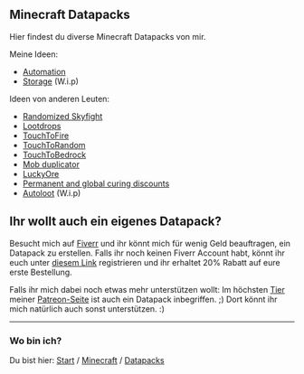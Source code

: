 ## Minecraft Datapacks

Hier findest du diverse Minecraft Datapacks von mir.

Meine Ideen:
- [Automation](/minecraft/datapacks/automation/)
- [Storage](/minecraft/datapacks/storage/) (W.i.p)

Ideen von anderen Leuten:
- [Randomized Skyfight](/minecraft/datapacks/randomizedskyfight/)
- [Lootdrops](/minecraft/datapacks/lootdrops/)
- [TouchToFire](/minecraft/datapacks/touchtofire/)
- [TouchToRandom](/minecraft/datapacks/touchtorandom/)
- [TouchToBedrock](/minecraft/datapacks/touchtobedrock/)
- [Mob duplicator](/minecraft/datapacks/mobduplicator/)
- [LuckyOre](/minecraft/datapacks/luckyore/)
- [Permanent and global curing discounts](/minecraft/datapacks/permanentcuringdiscount)
- [Autoloot](/minecraft/datapacks/autoloot/) (W.i.p)


## Ihr wollt auch ein eigenes Datapack?

Besucht mich auf [Fiverr](https://www.fiverr.com/rafaelurben/make-you-a-minecraft-datapack) und ihr könnt mich für wenig Geld beauftragen, ein Datapack zu erstellen. Falls ihr noch keinen Fiverr Account habt, könnt ihr euch unter [diesem Link](http://www.fiverr.com/s2/badfda4d0a) registrieren und ihr erhaltet 20% Rabatt auf eure erste Bestellung.

Falls ihr mich dabei noch etwas mehr unterstützen wollt: Im höchsten [Tier](https://www.patreon.com/join/rafaelurben) meiner [Patreon-Seite](https://www.patreon.com/rafaelurben) ist auch ein Datapack inbegriffen. ;) Dort könnt ihr mich natürlich auch sonst unterstützen. :)



* * *

### Wo bin ich?

Du bist hier: [Start](/) / [Minecraft](/minecraft/) / [Datapacks](/minecraft/datapacks/)
